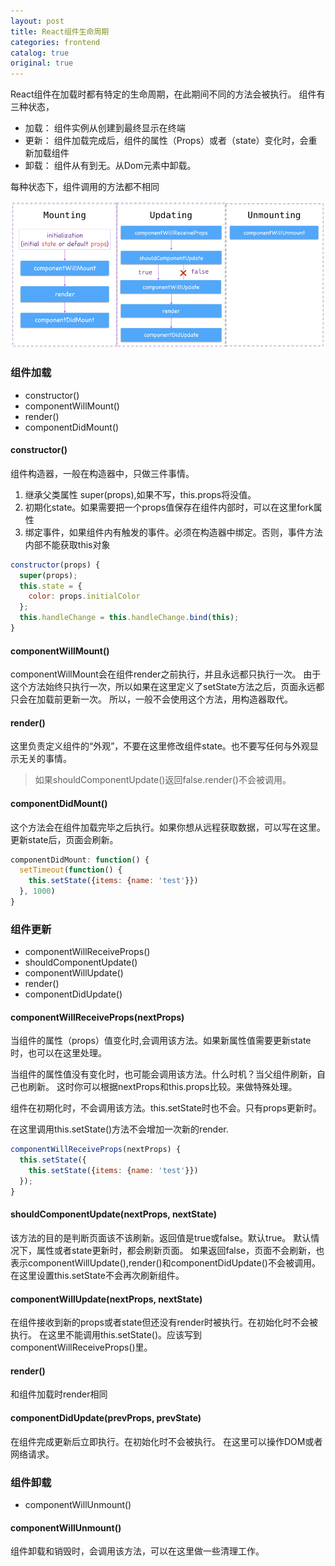 ```yaml
---
layout: post
title: React组件生命周期
categories: frontend
catalog: true
original: true
---
```


React组件在加载时都有特定的生命周期，在此期间不同的方法会被执行。
组件有三种状态，
* 加载： 组件实例从创建到最终显示在终端
* 更新： 组件加载完成后，组件的属性（Props）或者（state）变化时，会重新加载组件
* 卸载： 组件从有到无。从Dom元素中卸载。

每种状态下，组件调用的方法都不相同

![React组件生命周期](/static/images/frontend/reactjs_component_lifecycle_functions.png)

### 组件加载
* constructor()
* componentWillMount()
* render()
* componentDidMount()

#### constructor()
组件构造器，一般在构造器中，只做三件事情。
1. 继承父类属性 super(props),如果不写，this.props将没值。
2. 初期化state。如果需要把一个props值保存在组件内部时，可以在这里fork属性
3. 绑定事件，如果组件内有触发的事件。必须在构造器中绑定。否则，事件方法内部不能获取this对象

```js
constructor(props) {
  super(props);
  this.state = {
    color: props.initialColor
  };
  this.handleChange = this.handleChange.bind(this);
}
```
#### componentWillMount()
componentWillMount会在组件render之前执行，并且永远都只执行一次。
由于这个方法始终只执行一次，所以如果在这里定义了setState方法之后，页面永远都只会在加载前更新一次。
所以，一般不会使用这个方法，用构造器取代。
#### render()
这里负责定义组件的“外观”，不要在这里修改组件state。也不要写任何与外观显示无关的事情。

> 如果shouldComponentUpdate()返回false.render()不会被调用。

#### componentDidMount()
这个方法会在组件加载完毕之后执行。如果你想从远程获取数据，可以写在这里。更新state后，页面会刷新。

```js
componentDidMount: function() {
  setTimeout(function() {
    this.setState({items: {name: 'test'}})
  }, 1000)
}
```

### 组件更新
* componentWillReceiveProps()
* shouldComponentUpdate()
* componentWillUpdate()
* render()
* componentDidUpdate()

#### componentWillReceiveProps(nextProps)
当组件的属性（props）值变化时,会调用该方法。如果新属性值需要更新state时，也可以在这里处理。

当组件的属性值没有变化时，也可能会调用该方法。什么时机？当父组件刷新，自己也刷新。
这时你可以根据nextProps和this.props比较。来做特殊处理。

组件在初期化时，不会调用该方法。this.setState时也不会。只有props更新时。

在这里调用this.setState()方法不会增加一次新的render.

```js
componentWillReceiveProps(nextProps) {
  this.setState({
    this.setState({items: {name: 'test'}})
  });
}
```

#### shouldComponentUpdate(nextProps, nextState)
该方法的目的是判断页面该不该刷新。返回值是true或false。默认true。
默认情况下，属性或者state更新时，都会刷新页面。
如果返回false，页面不会刷新，也表示componentWillUpdate(),render()和componentDidUpdate()不会被调用。
在这里设置this.setState不会再次刷新组件。

#### componentWillUpdate(nextProps, nextState)
在组件接收到新的props或者state但还没有render时被执行。在初始化时不会被执行。
在这里不能调用this.setState()。应该写到componentWillReceiveProps()里。

#### render()
和组件加载时render相同
#### componentDidUpdate(prevProps, prevState)
在组件完成更新后立即执行。在初始化时不会被执行。
在这里可以操作DOM或者网络请求。

### 组件卸载
* componentWillUnmount()

#### componentWillUnmount()
组件卸载和销毁时，会调用该方法，可以在这里做一些清理工作。